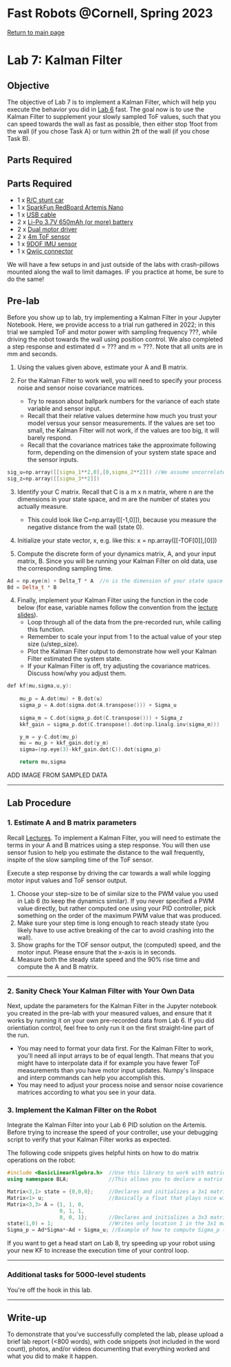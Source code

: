 
# Fast Robots @Cornell, Spring 2023

[Return to main page](index.md)

# Lab 7: Kalman Filter

## Objective

The objective of Lab 7 is to implement a Kalman Filter, which will help you execute the behavior you did in [Lab 6](Lab6.md) fast. The goal now is to use the Kalman Filter to supplement your slowly sampled ToF values, such that you can speed towards the wall as fast as possible, then either stop 1foot from the wall (if you chose Task A) or turn within 2ft of the wall (if you chose Task B). 

## Parts Required

## Parts Required
* 1 x [R/C stunt car](https://force1rc.com/products/cyclone-remote-control-car-for-kids-adults)
* 1 x [SparkFun RedBoard Artemis Nano](https://www.sparkfun.com/products/15443)
* 1 x [USB cable](https://www.amazon.com/SUMPK-Charging-Braided-Compatible-Samsung/dp/B08R68T84N/ref=sr_1_4?keywords=usb+c+to+c&qid=1636380583&qsid=147-6677549-1776715&refinements=p_n_feature_ten_browse-bin%3A23555327011&rnid=23555276011&s=pc&sr=1-4&sres=B08D9SB161%2CB08R68T84N%2CB01CZVEUIE%2CB01FM51812%2CB07VCZV3R4%2CB075V68NVR%2CB075GMKZWW%2CB093BVBRJT%2CB09BBBJ33F%2CB09C2D9Z7T%2CB012V56D2A%2CB092CYFQMP%2CB081L4V3DN%2CB07Y6ZJT1D%2CB07Y2XKPX5%2CB07VPYJV8V%2CB07THJGZ9Z%2CB08W2TP2TT%2CB0744BKDRD%2CB07THFJ1J5&srpt=ELECTRONIC_CABLE)
* 2 x [Li-Po 3.7V 650mAh (or more) battery](https://www.amazon.com/URGENEX-Battery-Rechargeable-Quadcopter-Charger/dp/B08T9FB56F/ref=sr_1_3?keywords=lipo+battery+3.7V+850mah&qid=1639066404&sr=8-3)
* 2 x [Dual motor driver](https://www.digikey.com/en/products/detail/pololu-corporation/2130/10450426)
* 2 x [4m ToF sensor](https://www.pololu.com/product/3415)
* 1 x [9DOF IMU sensor](https://www.digikey.com/en/products/detail/pimoroni-ltd/PIM448/10246391)
* 1 x [Qwiic connector](https://www.sparkfun.com/products/14426)

We will have a few setups in and just outside of the labs with crash-pillows mounted along the wall to limit damages. IF you practice at home, be sure to do the same!

## Pre-lab

Before you show up to lab, try implementing a Kalman Filter in your Jupyter Notebook. Here, we provide access to a trial run gathered in 2022; in this trial we sampled ToF and motor power with sampling frequency ???, while driving the robot towards the wall using position control. We also completed a step response and estimated d = ??? and m = ???. Note that all units are in mm and seconds. 

1. Using the values given above, estimate your A and B matrix. 

2. For the Kalman Filter to work well, you will need to specify your process noise and sensor noise covariance matrices. 
   - Try to reason about ballpark numbers for the variance of each state variable and sensor input. 
   - Recall that their relative values determine how much you trust your model versus your sensor measurements. If the values are set too small, the Kalman Filter will not work, if the values are too big, it will barely respond.
   - Recall that the covariance matrices take the approximate following form, depending on the dimension of your system state space and the sensor inputs.

```cpp
sig_u=np.array([[sigma_1**2,0],[0,sigma_2**2]]) //We assume uncorrelated noise, and therefore a diagonal matrix works.
sig_z=np.array([[sigma_3**2]])
```

3. Identify your C matrix. Recall that C is a m x n matrix, where n are the dimensions in your state space, and m are the number of states you actually measure.
   - This could look like C=np.array([[-1,0]]), because you measure the negative distance from the wall (state 0).

4. Initialize your state vector, x, e.g. like this: x = np.array([[-TOF[0]],[0]])

5. Compute the discrete form of your dynamics matrix, A, and your input matrix, B. Since you will be running your Kalman Filter on old data, use the corresponding sampling time.

```cpp
Ad = np.eye(n) + Delta_T * A  //n is the dimension of your state space 
Bd = Delta_t * B
```

4. Finally, implement your Kalman Filter using the function in the code below (for ease, variable names follow the convention from the [lecture slides](TBD)). 
   - Loop through all of the data from the pre-recorded run, while calling this function.
   - Remember to scale your input from 1 to the actual value of your step size (u/step_size).
   - Plot the Kalman Filter output to demonstrate how well your Kalman Filter estimated the system state.
   - If your Kalman Filter is off, try adjusting the covariance matrices. Discuss how/why you adjust them. 

```cpp
def kf(mu,sigma,u,y):
    
    mu_p = A.dot(mu) + B.dot(u) 
    sigma_p = A.dot(sigma.dot(A.transpose())) + Sigma_u
    
    sigma_m = C.dot(sigma_p.dot(C.transpose())) + Sigma_z
    kkf_gain = sigma_p.dot(C.transpose().dot(np.linalg.inv(sigma_m)))

    y_m = y-C.dot(mu_p)
    mu = mu_p + kkf_gain.dot(y_m)    
    sigma=(np.eye(3)-kkf_gain.dot(C)).dot(sigma_p)

    return mu,sigma
```

ADD IMAGE FROM SAMPLED DATA

---

## Lab Procedure

### 1. Estimate A and B matrix parameters

Recall [Lectures](TBD). To implement a Kalman Filter, you will need to estimate the terms in your A and B matrices using a step response. You will then use sensor fusion to help you estimate the distance to the wall frequently, inspite of the slow sampling time of the ToF sensor. 

Execute a step response by driving the car towards a wall while logging motor input values and ToF sensor output. 
  1. Choose your step-size to be of similar size to the PWM value you used in Lab 6 (to keep the dynamics similar). If you never specified a PWM value directly, but rather computed one using your PID controller, pick something on the order of the maximum PWM value that was produced.  
  2. Make sure your step time is long enough to reach steady state (you likely have to use active breaking of the car to avoid crashing into the wall).
  3. Show graphs for the TOF sensor output, the (computed) speed, and the motor input. Please ensure that the x-axis is in seconds.
  4. Measure both the steady state speed and the 90% rise time and compute the A and B matrix.

---

### 2. Sanity Check Your Kalman Filter with Your Own Data

Next, update the parameters for the Kalman Filter in the Jupyter notebook you created in the pre-lab with your measured values, and ensure that it works by running it on your own pre-recorded data from Lab 6. If you did orientiation control, feel free to only run it on the first straight-line part of the run. 

   - You may need to format your data first. For the Kalman Filter to work, you'll need all input arrays to be of equal length. That means that you might have to interpolate data if for example you have fewer ToF measurements than you have motor input updates. Numpy's linspace and interp commands can help you accomplish this. 
   - You may need to adjust your process noise and sensor noise covarience matrices according to what you see in your data.   

### 3. Implement the Kalman Filter on the Robot

Integrate the Kalman Filter into your Lab 6 PID solution on the Artemis. Before trying to increase the speed of your controller, use your debugging script to verify that your Kalman Filter works as expected.

The following code snippets gives helpful hints on how to do matrix operations on the robot:

```cpp
#include <BasicLinearAlgebra.h>  //Use this library to work with matrices:
using namespace BLA;             //This allows you to declare a matrix

Matrix<3,1> state = {0,0,0};     //Declares and initializes a 3x1 matrix 
Matrix<1> u;                     //Basically a float that plays nice with the matrix operators
Matrix<3,3> A = {1, 1, 0,
                 0, 1, 1,
                 0, 0, 1};       //Declares and initializes a 3x3 matrix
state(1,0) = 1;                  //Writes only location 1 in the 3x1 matrix.
Sigma_p = Ad*Sigma*~Ad + Sigma_u; //Example of how to compute Sigma_p (~Ad equals Ad transposed) 
```

If you want to get a head start on Lab 8, try speeding up your robot using your new KF to increase the execution time of your control loop. 

---
### Additional tasks for 5000-level students

You're off the hook in this lab.

---

## Write-up

To demonstrate that you've successfully completed the lab, please upload a brief lab report (<800 words), with code snippets (not included in the word count), photos, and/or videos documenting that everything worked and what you did to make it happen. 
